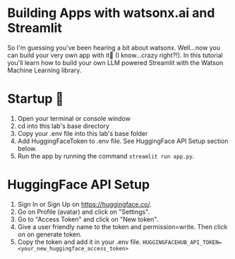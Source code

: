 # Building  Apps with watsonx.ai and Streamlit
So I'm guessing you've been hearing a bit about watsonx. Well...now you can build your very own app with it🙌 (I know...crazy right?!). In this tutorial you'll learn how to build your own LLM powered Streamlit with the Watson Machine Learning library.  

# Startup 🚀
1. Open your terminal or console window
2. cd into this lab's base directory
3. Copy your .env file into this lab's base folder
4. Add HuggingFaceToken to .env file. See HuggingFace API Setup section below.
5. Run the app by running the command `streamlit run app.py`.


# HuggingFace API Setup
1. Sign In or Sign Up on https://huggingface.co/.
2. Go on Profile (avatar) and click on "Settings".
3. Go to "Access Token" and click on "New token".
4. Give a user friendly name to the token and permission=write. Then click on on generate token.
5. Copy the token and add it in your .env file. `HUGGINGFACEHUB_API_TOKEN=<your_new_huggingface_access_token>`
